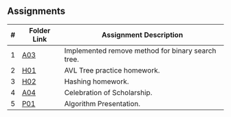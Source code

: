 ## Assignments

|  #  | Folder Link | Assignment Description |
| :-: | ----------- | ---------------------- |
|  1  | [A03](https://github.com/jtsui23-code/3013-Algorithms/tree/main/Assignments/03-A03)      | Implemented remove method for binary search tree.          |
|  2  | [H01](https://github.com/jtsui23-code/3013-Algorithms/tree/main/Assignments/05-H01)      | AVL Tree practice homework.          |
|  3  | [H02](https://github.com/jtsui23-code/3013-Algorithms/tree/main/Assignments/06-H02)      | Hashing homework.          |
|  4  | [A04](https://github.com/jtsui23-code/3013-Algorithms/tree/main/Assignments/06-H02)      | Celebration of Scholarship.          |
|  5  | [P01](https://github.com/jtsui23-code/3013-Algorithms/tree/main/Assignments/P01)      | Algorithm Presentation.          |



